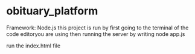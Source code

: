 # obituary_platform
Framework: Node.js
this project is run by first going to the terminal of the code editoryou are using then running the server by writing 
node app.js

run the index.html file 

